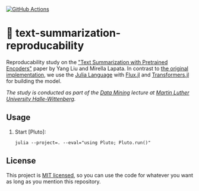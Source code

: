 [![GitHub Actions](https://img.shields.io/github/workflow/status/heinrichreimer/text-summarization-reproducability/CI?style=flat-square)](https://github.com/heinrichreimer/text-summarization-reproducability/actions?query=workflow%3A"CI")

# 📝 text-summarization-reproducability

Reproducability study on the ["Text Summarization with Pretrained Encoders"](https://doi.org/10.18653/v1/D19-1387) paper by Yang Liu and Mirella Lapata.
In contrast to [the original implementation](https://github.com/nlpyang/PreSumm), we use the [Julia Language](https://julialang.org/) with [Flux.jl](https://fluxml.ai/) and [Transformers.jl](https://github.com/chengchingwen/Transformers.jl) for building the model. 

_The study is conducted as part of the [Data Mining](https://www.informatik.uni-halle.de/arbeitsgruppen/dbs/lehre/2757674_2757760/) lecture at [Martin Luther University Halle-Wittenberg](https://uni-halle.de)._

## Usage

1. Start [Pluto]:

    ```shell script
    julia --project=. --eval="using Pluto; Pluto.run()"
    ```

## License

This project is [MIT licensed](LICENSE), so you can use the code for whatever you want as long as you mention this repository.
